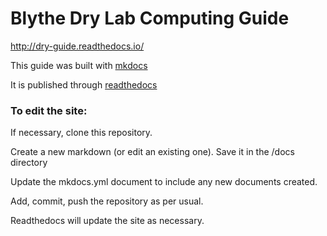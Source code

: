 # Blythe Dry Lab Computing Guide

http://dry-guide.readthedocs.io/

This guide was built with [mkdocs](http://www.mkdocs.org)

It is published through [readthedocs](https://readthedocs.org)

### To edit the site:

If necessary, clone this repository.

Create a new markdown (or edit an existing one). Save it in the /docs directory

Update the mkdocs.yml document to include any new documents created. 

Add, commit, push the repository as per usual. 

Readthedocs will update the site as necessary. 

